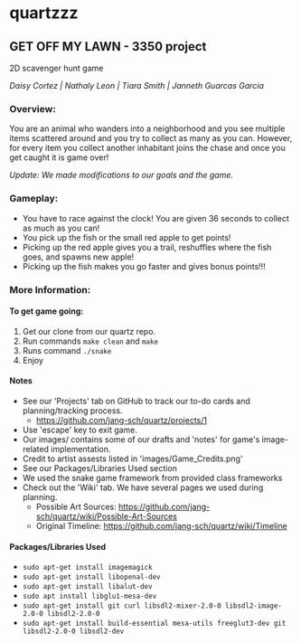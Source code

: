 # quartzzz

## GET OFF MY LAWN - 3350 project
2D scavenger hunt game

*Daisy Cortez | Nathaly Leon | Tiara Smith | Janneth Guarcas Garcia*

### Overview: 
You are an animal who wanders into a neighborhood and you
see multiple items scattered around and you try to collect as many as you
can. However, for every item you collect another inhabitant joins the chase
and once you get caught it is game over!

*Update: We made modifications to our goals and the game.*

### Gameplay: 
* You have to race against the clock! You are given 36 seconds to collect as much as you can!
* You pick up the fish or the small red apple to get points!
* Picking up the red apple gives you a trail, reshuffles where the fish goes, and spawns new apple!
* Picking up the fish makes you go faster and gives bonus points!!!

### More Information:

#### To get game going:
1. Get our clone from our quartz repo.
2. Run commands ```make clean``` and ```make```
3. Runs command ```./snake```
4. Enjoy

#### Notes
* See our 'Projects' tab on GitHub to track our to-do cards and planning/tracking process.
  * https://github.com/jang-sch/quartz/projects/1
* Use 'escape' key to exit game.
* Our images/ contains some of our drafts and 'notes' for game's image-related implementation.
* Credit to artist assests listed in 'images/Game_Credits.png'
* See our Packages/Libraries Used section
* We used the snake game framework from provided class frameworks
* Check out the 'Wiki' tab. We have several pages we used during planning. 
  * Possible Art Sources: https://github.com/jang-sch/quartz/wiki/Possible-Art-Sources
  * Original Timeline: https://github.com/jang-sch/quartz/wiki/Timeline

#### Packages/Libraries Used
* ```sudo apt-get install imagemagick```
* ```sudo apt-get install libopenal-dev```
* ```sudo apt-get install libalut-dev```
* ```sudo apt install libglu1-mesa-dev```
* ```sudo apt-get install git curl libsdl2-mixer-2.0-0 libsdl2-image-2.0-0 libsdl2-2.0-0```
* ```sudo apt-get install build-essential mesa-utils freeglut3-dev git libsdl2-2.0-0 libsdl2-dev```
